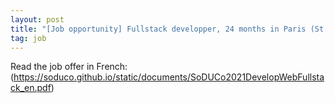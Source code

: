 ```yaml
---
layout: post
title: "[Job opportunity] Fullstack developper, 24 months in Paris (St. Mandé), France."
tag: job
---
```


Read the job offer in French: (https://soduco.github.io/static/documents/SoDUCo2021DevelopWebFullstack_en.pdf)
